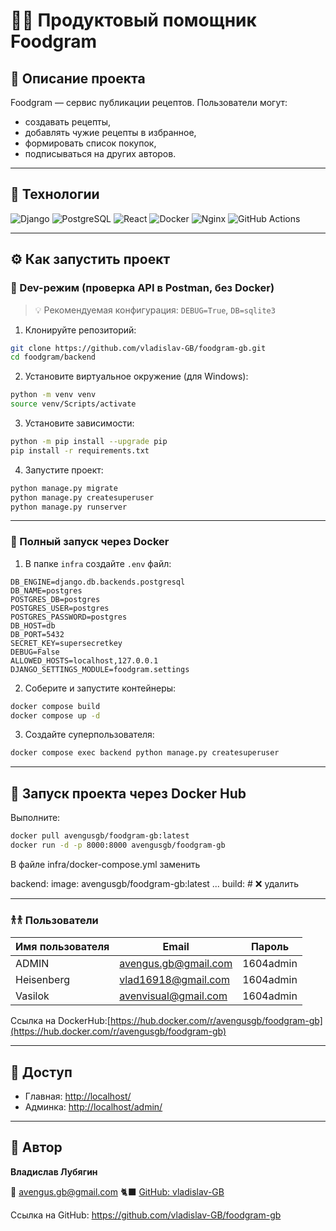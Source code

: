 # 🧑‍🍳 Продуктовый помощник Foodgram

## 📌 Описание проекта

Foodgram — сервис публикации рецептов. Пользователи могут:

- создавать рецепты,
- добавлять чужие рецепты в избранное,
- формировать список покупок,
- подписываться на других авторов.

---

## 🚀 Технологии

![Django](https://img.shields.io/badge/Django-092E20?style=for-the-badge&logo=django&logoColor=white)
![PostgreSQL](https://img.shields.io/badge/PostgreSQL-4169E1?style=for-the-badge&logo=postgresql&logoColor=white)
![React](https://img.shields.io/badge/React-20232A?style=for-the-badge&logo=react&logoColor=61DAFB)
![Docker](https://img.shields.io/badge/Docker-2496ED?style=for-the-badge&logo=docker&logoColor=white)
![Nginx](https://img.shields.io/badge/Nginx-009639?style=for-the-badge&logo=nginx&logoColor=white)
![GitHub Actions](https://img.shields.io/badge/GitHub_Actions-2088FF?style=for-the-badge&logo=github-actions&logoColor=white)

---

## ⚙️ Как запустить проект

### 🔧 Dev-режим (проверка API в Postman, без Docker)

> 💡 Рекомендуемая конфигурация: `DEBUG=True`, `DB=sqlite3`

1. Клонируйте репозиторий:

```bash
git clone https://github.com/vladislav-GB/foodgram-gb.git
cd foodgram/backend
```

2. Установите виртуальное окружение (для Windows):

```bash
python -m venv venv
source venv/Scripts/activate
```

3. Установите зависимости:

```bash
python -m pip install --upgrade pip
pip install -r requirements.txt
```

4. Запустите проект:

```bash
python manage.py migrate
python manage.py createsuperuser
python manage.py runserver
```

---

### 🐳 Полный запуск через Docker

1. В папке `infra` создайте `.env` файл:

```env
DB_ENGINE=django.db.backends.postgresql
DB_NAME=postgres
POSTGRES_DB=postgres
POSTGRES_USER=postgres
POSTGRES_PASSWORD=postgres
DB_HOST=db
DB_PORT=5432
SECRET_KEY=supersecretkey
DEBUG=False
ALLOWED_HOSTS=localhost,127.0.0.1
DJANGO_SETTINGS_MODULE=foodgram.settings
```

2. Соберите и запустите контейнеры:

```bash
docker compose build
docker compose up -d
```

3. Создайте суперпользователя:

```bash
docker compose exec backend python manage.py createsuperuser
```

---

## 🚀 Запуск проекта через Docker Hub

Выполните:

```bash
docker pull avengusgb/foodgram-gb:latest
docker run -d -p 8000:8000 avengusgb/foodgram-gb
```
В файле infra/docker-compose.yml заменить
  
  backend:
    image: avengusgb/foodgram-gb:latest
    ...
    build:  # ❌ удалить

---

### 𐀪𐀪 Пользователи

| Имя пользователя | Email                                               | Пароль    |
| ---------------- | --------------------------------------------------- | --------- |
| ADMIN            | [avengus.gb@gmail.com](mailto:avengus.gb@gmail.com) | 1604admin |
| Heisenberg       | [vlad16918@gmail.com](mailto:vlad16918@gmail.com)   | 1604admin |
| Vasilok          | [avenvisual@gmail.com](mailto:avenvisual@gmail.com) | 1604admin |


Ссылка на DockerHub:[https://hub.docker.com/r/avengusgb/foodgram-gb](https://hub.docker.com/r/avengusgb/foodgram-gb)

---

## 🔑 Доступ

* Главная: [http://localhost/](http://localhost/)
* Админка: [http://localhost/admin/](http://localhost/admin/)

---

## 👤 Автор

**Владислав Лубягин**

📧 [avengus.gb@gmail.com](mailto:avengus.gb@gmail.com)
🐈‍⬛ [GitHub: vladislav-GB](https://github.com/vladislav-GB)

Ссылка на GitHub: https://github.com/vladislav-GB/foodgram-gb